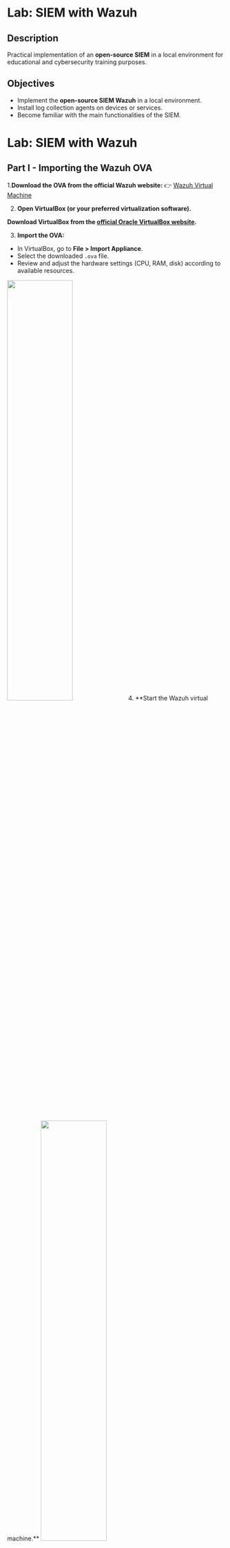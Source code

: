 # Lab: SIEM with Wazuh

## Description
Practical implementation of an **open-source SIEM** in a local environment for educational and cybersecurity training purposes.

## Objectives

- Implement the **open-source SIEM Wazuh** in a local environment.
- Install log collection agents on devices or services.
- Become familiar with the main functionalities of the SIEM.
   
# Lab: SIEM with Wazuh

## Part I - Importing the Wazuh OVA

1.**Download the OVA from the official Wazuh website:**
   👉 [Wazuh Virtual Machine](https://documentation.wazuh.com/current/deployment-options/virtual-machine/virtual-machine.html)

2. **Open VirtualBox (or your preferred virtualization software).**
   
**Download VirtualBox from the [official Oracle VirtualBox website](https://www.virtualbox.org/).**

3. **Import the OVA:**
- In VirtualBox, go to **File > Import Appliance**.  
- Select the downloaded `.ova` file.  
- Review and adjust the hardware settings (CPU, RAM, disk) according to available resources.  
<img src="https://i.imgur.com/3Z1ypRp.png" height="50%" width="55%"/>
4. **Start the Wazuh virtual machine.**

<img src="https://i.imgur.com/vynkWp6.png" height="50%" width="55%"/>

- Username: `wazuh-user`  
- Password: `wazuh`
  
***Validate the IP address assigned to the Wazuh machine using the command: `ip addr`***
 
 <img src="https://i.imgur.com/4lQx3WD.png" height="50%" width="55%"/>
**Note:** The IP to use is the one identified as `inet` on the `eth0` interface.


5. **Access the Wazuh web interface:**
   - Once the VM is running, open your browser and navigate to:  
     ```
     https://192.168.50.206
     ```
**Credentials to log in as administrator:**
- Username: `admin`  
- Password: `admin`


 <img src="https://i.imgur.com/GYQSldS.png" height="55%" width="50%"/>

Once you log in to **Wazuh**, you will have access to multiple resources typical of a **SIEM** and will be able to view each connected agent, as shown in the following image.

To deploy an agent, it is recommended to consult the [official Wazuh documentation](https://documentation.wazuh.com/current/deployment-options/index.html), as the procedure will depend on the device where it needs to be installed.

 <img src="https://i.imgur.com/Cgosn0H.png" height="75%" width="90%"/>

The [official **Wazuh** documentation](https://documentation.wazuh.com/current/index.html) provides detailed information about all the features and use cases of the platform.  
